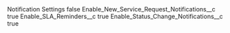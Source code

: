 <CustomMetadata xmlns="http://soap.sforce.com/2006/04/metadata">
    <label>Notification Settings</label>
    <protected>false</protected>
    <values>
        <field>Enable_New_Service_Request_Notifications__c</field>
        <value>true</value>
    </values>
    <values>
        <field>Enable_SLA_Reminders__c</field>
        <value>true</value>
    </values>
    <values>
        <field>Enable_Status_Change_Notifications__c</field>
        <value>true</value>
    </values>
</CustomMetadata>